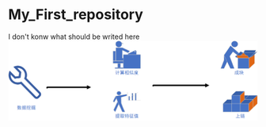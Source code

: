# My_First_repository
I don't konw what should be writed here
![Process](https://github.com/Demoom/My_First_repository/blob/master/images/Process.png)
